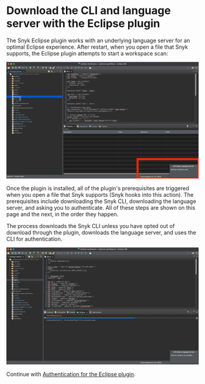 # Download the CLI and language server with the Eclipse plugin

The Snyk Eclipse plugin works with an underlying language server for an optimal Eclipse experience. After restart, when you open a file that Snyk supports, the Eclipse plugin attempts to start a workspace scan:

![Eclipse plugin starting a scan](<../../.gitbook/assets/Screenshot 2022-05-13 at 09.28.30 (1).png>)

Once the plugin is installed, all of the plugin's prerequisites are triggered when you open a file that Snyk supports (Snyk hooks into this action). The prerequisites include downloading the Snyk CLI, downloading the language server, and asking you to authenticate. All of these steps are shown on this page and the next, in the order they happen.

The process downloads the Snyk CLI unless you have opted out of download through the plugin, downloads the language server, and uses the CLI for authentication.

![Download the Snyk CLI](<../../.gitbook/assets/Screenshot 2022-05-13 at 11.27.00.png>)

Continue with [Authentication for the Eclipse plugin](https://docs.snyk.io/ide-tools/eclipse-plugin/authentication-for-the-eclipse-plugin).
